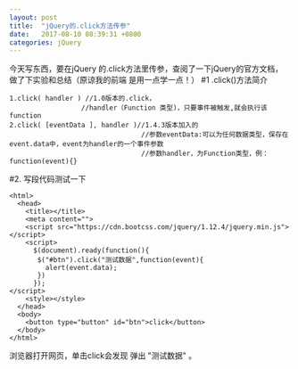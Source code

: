 ```yaml
---
layout: post
title:  "jQuery的.click方法传参"
date:   2017-08-10 08:39:31 +0800
categories: jQuery
---
```

今天写东西，要在jQuery 的.click方法里传参，查阅了一下jQuery的官方文档，做了下实验和总结（原谅我的前端 是用一点学一点！）
#1  .click()方法简介 

```
1.click( handler ) //1.0版本的.click，
	              //handler（Function 类型)，只要事件被触发,就会执行该function
2.click( [eventData ], handler )//1.4.3版本加入的
                                 //参数eventData:可以为任何数据类型，保存在event.data中，event为handler的一个事件参数
                                 //参数handler，为Function类型，例：function(event){}
```
#2.  写段代码测试一下
```
<html>
  <head>
    <title></title>
    <meta content="">
    <script src="https://cdn.bootcss.com/jquery/1.12.4/jquery.min.js"></script>
    <script>
      $(document).ready(function(){
       $("#btn").click("测试数据",function(event){
         alert(event.data);
       })
      });
</script>
    <style></style>
  </head>
  <body>
    <button type="button" id="btn">click</button>
  </body>
</html>
```
浏览器打开网页，单击click会发现 弹出   "测试数据" 。